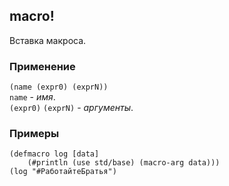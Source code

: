 ## macro!
Вставка макроса.

### Применение

`(name (expr0) (exprN))`<br>
`name` - _имя_.<br>
`(expr0)` `(exprN)` - _аргументы_.

### Примеры

```pihta
(defmacro log [data]
    (#println (use std/base) (macro-arg data)))
(log "#РаботайтеБратья")
```
